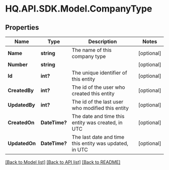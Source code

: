 # HQ.API.SDK.Model.CompanyType
## Properties

Name | Type | Description | Notes
------------ | ------------- | ------------- | -------------
**Name** | **string** | The name of this company type | [optional] 
**Number** | **string** |  | [optional] 
**Id** | **int?** | The unique identifier of this entity | [optional] 
**CreatedBy** | **int?** | The id of the user who created this entity | [optional] 
**UpdatedBy** | **int?** | The id of the last user who modified this entity | [optional] 
**CreatedOn** | **DateTime?** | The date and time this entity was created, in UTC | [optional] 
**UpdatedOn** | **DateTime?** | The last date and time this entity was updated, in UTC | [optional] 

[[Back to Model list]](../README.md#documentation-for-models) [[Back to API list]](../README.md#documentation-for-api-endpoints) [[Back to README]](../README.md)

